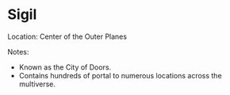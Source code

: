 # Sigil
Location: Center of the Outer Planes

Notes: 
- Known as the City of Doors.
- Contains hundreds of portal to numerous locations across the multiverse.